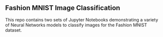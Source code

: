 ## Fashion MNIST Image Classification

This repo contains two sets of Jupyter Notebooks demonstrating a variety of Neural Networks models to classify images for the Fashion MNIST dataset.
